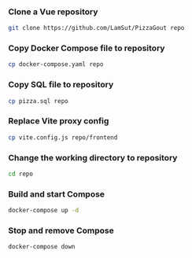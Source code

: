 ### Clone a Vue repository
```bash
git clone https://github.com/LamSut/PizzaGout repo
```
### Copy Docker Compose file to repository
```bash
cp docker-compose.yaml repo
```
### Copy SQL file to repository
```bash
cp pizza.sql repo
```
### Replace Vite proxy config
```bash
cp vite.config.js repo/frontend
```
### Change the working directory to repository
```bash
cd repo
```
### Build and start Compose
```bash
docker-compose up -d
```
### Stop and remove Compose
```bash
docker-compose down
```
